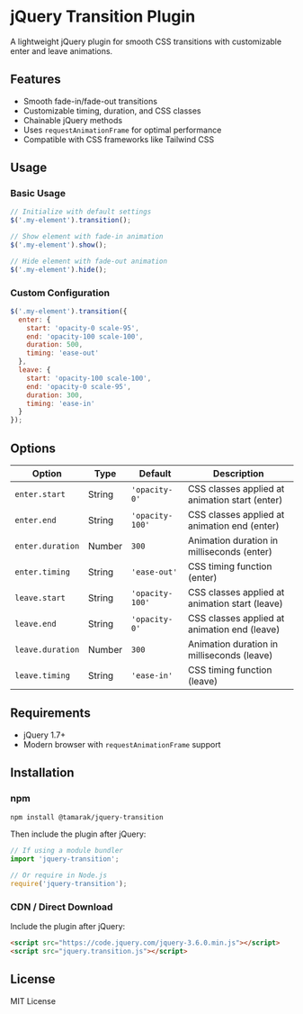 # jQuery Transition Plugin

A lightweight jQuery plugin for smooth CSS transitions with customizable enter and leave animations.

## Features

- Smooth fade-in/fade-out transitions
- Customizable timing, duration, and CSS classes
- Chainable jQuery methods
- Uses `requestAnimationFrame` for optimal performance
- Compatible with CSS frameworks like Tailwind CSS

## Usage

### Basic Usage

```javascript
// Initialize with default settings
$('.my-element').transition();

// Show element with fade-in animation
$('.my-element').show();

// Hide element with fade-out animation  
$('.my-element').hide();
```

### Custom Configuration

```javascript
$('.my-element').transition({
  enter: {
    start: 'opacity-0 scale-95',
    end: 'opacity-100 scale-100',
    duration: 500,
    timing: 'ease-out'
  },
  leave: {
    start: 'opacity-100 scale-100',
    end: 'opacity-0 scale-95', 
    duration: 300,
    timing: 'ease-in'
  }
});
```

## Options

| Option | Type | Default | Description |
|--------|------|---------|-------------|
| `enter.start` | String | `'opacity-0'` | CSS classes applied at animation start (enter) |
| `enter.end` | String | `'opacity-100'` | CSS classes applied at animation end (enter) |
| `enter.duration` | Number | `300` | Animation duration in milliseconds (enter) |
| `enter.timing` | String | `'ease-out'` | CSS timing function (enter) |
| `leave.start` | String | `'opacity-100'` | CSS classes applied at animation start (leave) |
| `leave.end` | String | `'opacity-0'` | CSS classes applied at animation end (leave) |
| `leave.duration` | Number | `300` | Animation duration in milliseconds (leave) |
| `leave.timing` | String | `'ease-in'` | CSS timing function (leave) |

## Requirements

- jQuery 1.7+
- Modern browser with `requestAnimationFrame` support

## Installation

### npm

```bash
npm install @tamarak/jquery-transition
```

Then include the plugin after jQuery:

```javascript
// If using a module bundler
import 'jquery-transition';

// Or require in Node.js
require('jquery-transition');
```

### CDN / Direct Download

Include the plugin after jQuery:

```html
<script src="https://code.jquery.com/jquery-3.6.0.min.js"></script>
<script src="jquery.transition.js"></script>
```

## License

MIT License

